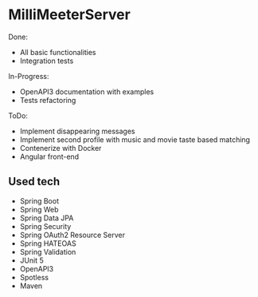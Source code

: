 # MilliMeeterServer
Done:
- All basic functionalities
- Integration tests

In-Progress:
- OpenAPI3 documentation with examples
- Tests refactoring

ToDo:
- Implement disappearing messages
- Implement second profile with music and movie taste based matching 
- Contenerize with Docker
- Angular front-end

## Used tech
- Spring Boot
- Spring Web
- Spring Data JPA
- Spring Security
- Spring OAuth2 Resource Server
- Spring HATEOAS
- Spring Validation
- JUnit 5
- OpenAPI3 
- Spotless
- Maven
